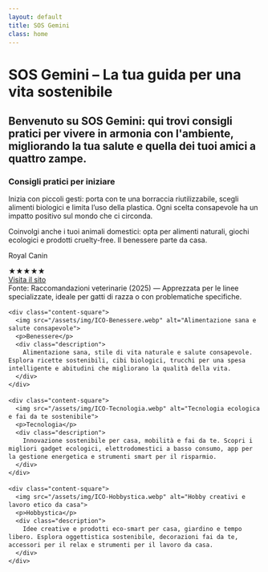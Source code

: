 ```yaml
---
layout: default
title: SOS Gemini
class: home
---
```


<div class="post-container">
  <!-- 📝 INTRODUZIONE -->
  <div class="intro">
    <h1 class="main-title-centered">SOS Gemini – La tua guida per una vita sostenibile</h1>
    <h2 class="small-title">
      Benvenuto su SOS Gemini: qui trovi consigli pratici per vivere in armonia con l'ambiente, migliorando la tua salute e quella dei tuoi amici a quattro zampe.
    </h2>
  </div>

  <!-- 🌿 CONSIGLI PRATICI -->
  <section class="eco-tips section-wrapper">
    <h3>Consigli pratici per iniziare</h3>
    <p>
      Inizia con piccoli gesti: porta con te una borraccia riutilizzabile, scegli alimenti biologici e limita l’uso della plastica. Ogni scelta consapevole ha un impatto positivo sul mondo che ci circonda.
    </p>
    <p>
      Coinvolgi anche i tuoi animali domestici: opta per alimenti naturali, giochi ecologici e prodotti cruelty-free. Il benessere parte da casa.
    </p>
  </section>

  <!-- 🔲 GRIGLIA QUADRATI -->
  <div class="square-grid">
    <div class="content-square">
      <p>Royal Canin</p>
      <div class="rating-stars">★★★★★</div>
      <a class="brand-name" href="https://www.royalcanin.com/it" target="_blank" rel="noopener">Visita il sito</a>
      <div class="description">
        Fonte: Raccomandazioni veterinarie (2025) — Apprezzata per le linee specializzate, ideale per gatti di razza o con problematiche specifiche.
      </div>
    </div>

    <div class="content-square">
      <img src="/assets/img/ICO-Benessere.webp" alt="Alimentazione sana e salute consapevole">
      <p>Benessere</p>
      <div class="description">
        Alimentazione sana, stile di vita naturale e salute consapevole. Esplora ricette sostenibili, cibi biologici, trucchi per una spesa intelligente e abitudini che migliorano la qualità della vita.
      </div>
    </div>

    <div class="content-square">
      <img src="/assets/img/ICO-Tecnologia.webp" alt="Tecnologia ecologica e fai da te sostenibile">
      <p>Tecnologia</p>
      <div class="description">
        Innovazione sostenibile per casa, mobilità e fai da te. Scopri i migliori gadget ecologici, elettrodomestici a basso consumo, app per la gestione energetica e strumenti smart per il risparmio.
      </div>
    </div>

    <div class="content-square">
      <img src="/assets/img/ICO-Hobbystica.webp" alt="Hobby creativi e lavoro etico da casa">
      <p>Hobbystica</p>
      <div class="description">
        Idee creative e prodotti eco-smart per casa, giardino e tempo libero. Esplora oggettistica sostenibile, decorazioni fai da te, accessori per il relax e strumenti per il lavoro da casa.
      </div>
    </div>
  </div>
</div>
